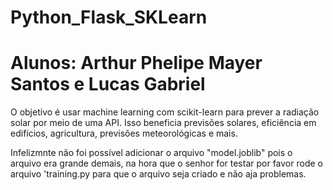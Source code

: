 # Python_Flask_SKLearn
# Alunos: Arthur Phelipe Mayer Santos e Lucas Gabriel

O objetivo é usar machine learning com scikit-learn para prever a radiação solar por meio de uma API. Isso beneficia previsões solares, eficiência em edifícios, agricultura, previsões meteorológicas e mais.

Infelizmnte não foi possível adicionar o arquivo "model.joblib" pois o arquivo era grande demais, na hora que o senhor for testar por favor rode o arquivo 'training.py para que o arquivo seja criado e não aja problemas.
